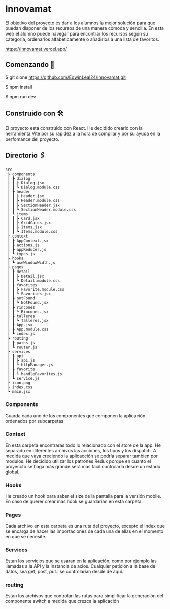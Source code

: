 # Innovamat

El objetivo del proyecto es dar a los alumnos la mejor solución para que puedan disponer de los recursos de una manera comoda y sencilla. 
En esta web el alumno puede navegar para encontrar los recursos según su categoría, ordenarlos alfabeticamente o añadirlos a una lista de favoritos.

https://innovamat.vercel.app/

## Comenzando 🚀

$ git clone https://github.com/EdwinLeal24/Innovamat.git

$ npm install

$ npm run dev

## Construido con 🛠️

El proyecto esta construido con React. He decidido crearlo con la herramienta Vite por su rapidez a la hora de compilar y por su ayuda en la perfomance del proyecto.

## Directorio 🖇️
```
src
 ┣ components
 ┃ ┣ dialog
 ┃ ┃ ┣ Dialog.jsx
 ┃ ┃ ┗ Dialog.module.css
 ┃ ┣ header
 ┃ ┃ ┣ Header.jsx
 ┃ ┃ ┣ Header.module.css
 ┃ ┃ ┣ SectionHeader.jsx
 ┃ ┃ ┗ SectionHeader.module.css
 ┃ ┗ items
 ┃ ┃ ┣ Card.jsx
 ┃ ┃ ┣ GridCards.jsx
 ┃ ┃ ┣ Items.jsx
 ┃ ┃ ┗ Items.module.css
 ┣ context
 ┃ ┣ AppContext.jsx
 ┃ ┣ actions.js
 ┃ ┣ appReducer.js
 ┃ ┗ types.js
 ┣ hooks
 ┃ ┗ useWindowWidth.js
 ┣ pages
 ┃ ┣ detail
 ┃ ┃ ┣ Detail.jsx
 ┃ ┃ ┗ Detail.module.css
 ┃ ┣ favorites
 ┃ ┃ ┣ Favorite.module.css
 ┃ ┃ ┗ Favorites.jsx
 ┃ ┣ notFound
 ┃ ┃ ┗ NotFound.jsx
 ┃ ┣ rincones
 ┃ ┃ ┗ Rincones.jsx
 ┃ ┣ talleres
 ┃ ┃ ┗ Talleres.jsx
 ┃ ┣ App.jsx
 ┃ ┣ App.module.css
 ┃ ┗ index.js
 ┣ routing
 ┃ ┣ paths.js
 ┃ ┗ router.js
 ┣ services
 ┃ ┣ api
 ┃ ┃ ┣ api.js
 ┃ ┃ ┗ httpManager.js
 ┃ ┣ favorite
 ┃ ┃ ┗ handleFavorites.js
 ┃ ┗ service.js
 ┣ icon.png
 ┣ index.css
 ┗ main.jsx
 ```
 
### Components
Guarda cada uno de los componentes que componen la aplicación ordenados por subcarpetas

### Context
En esta carpeta encontraras todo lo relacionado con el store de la app. He separado en diferentes archivos las acciones, los tipos y los dispatch. A medida que vaya creciendo la aplicacción se podría separar tambien por modulos. He decidido utilizar los patrones Redux porque en cuanto el proyeccto se haga más grande será mas facil controlarla desde un estado global. 

### Hooks
He creado un hook para saber el size de la pantalla para la versión mobile. En caso de querer crear mas hook se guardarian en esta carpeta.

### Pages
Cada archivo en esta carpeta es una ruta del proyecto, excepto el index que se encarga de hacer las importaciones de cada una de ellas en el momento en que se necesite. 

### Services
Estan los servicios que se usaran en la aplicación, como por ejemplo las llamadas a la API y la instancia de axios. Cualquier petición a la base de datos, sea get, post, put.. se controlarían desde de aquí.

### routing
Estan los archivos que controlan las rutas para simplificar la generación del componente switch a medida que crezca la aplicación
 
 
 
